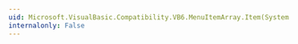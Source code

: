 ```yaml
---
uid: Microsoft.VisualBasic.Compatibility.VB6.MenuItemArray.Item(System.Int16)
internalonly: False
---
```

